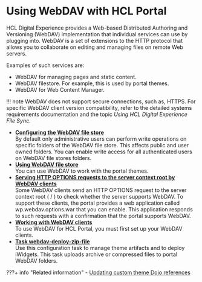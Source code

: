 # Using WebDAV with HCL Portal

HCL Digital Experience provides a Web-based Distributed Authoring and Versioning \(WebDAV\) implementation that individual services can use by plugging into. WebDAV is a set of extensions to the HTTP protocol that allows you to collaborate on editing and managing files on remote Web servers.

Examples of such services are:

-   WebDAV for managing pages and static content.
-   WebDAV filestore. For example, this is used by portal themes.
-   WebDAV for Web Content Manager.

!!! note
    WebDAV does not support secure connections, such as, HTTPS. For specific WebDAV client version compatibility, refer to the detailed systems requirements documentation and the topic *Using HCL Digital Experience File Sync*.

-   **[Configuring the WebDAV file store](webdav_cfg_filestore.md)**  
By default only administrative users can perform write operations on specific folders of the WebDAV file store. This affects public and user owned folders. You can enable write access for all authenticated users on WebDAV file stores folders.
-   **[Using WebDAV file store](mash_webdav_store.md)**  
You can use WebDAV to work with the portal themes.
-   **[Serving HTTP OPTIONS requests to the server context root by WebDAV clients](webdav_http_options.md)**  
Some WebDAV clients send an HTTP OPTIONS request to the server context root \( / \) to check whether the server supports WebDAV. To support these clients, the portal provides a web application called wp.webdav.options.war that you can enable. This application responds to such requests with a confirmation that the portal supports WebDAV.
-   **[Working with WebDAV clients](webdav_client.md)**  
To use WebDAV for HCL Portal, you must first set up your WebDAV clients.
-   **[Task webdav-deploy-zip-file](csa2r_cfgtsk_webdavdplzip.md)**  
Use this configuration task to manage theme artifacts and to deploy iWidgets. This task uploads archive or compressed files to portal WebDAV folders.


???+ info "Related information"
    - [Updating custom theme Dojo references](../../../../deployment/manage/migrate/next_steps/post_mig_activities/development_task/mig_post_dojo.md)

